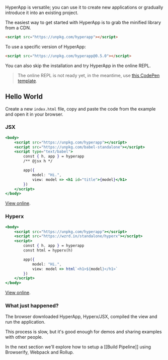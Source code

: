 HyperApp is versatile; you can use it to create new applications or gradually introduce it into an existing project.

The easiest way to get started with HyperApp is to grab the minified library from a CDN.

```html
<script src="https://unpkg.com/hyperapp"></script>
```

To use a specific version of HyperApp:

```html
<script src="https://unpkg.com/hyperapp@0.5.0"></script>
```

You can also skip the installation and try HyperApp in the online REPL.

> The online REPL is not ready yet, in the meantime, use [this CodePen template](https://codepen.io/jbucaran/pen/Qdwpxy).

## Hello World

Create a new `index.html` file, copy and paste the code from the example and open it in your browser.

### JSX

```jsx
<body>
    <script src="https://unpkg.com/hyperapp"></script>
    <script src="https://unpkg.com/babel-standalone"></script>
    <script type="text/babel">
        const { h, app } = hyperapp
        /** @jsx h */

        app({
            model: "Hi.",
            view: model => <h1 id="title">{model}</h1>
        })
    </script>
</body>
```

[View online](https://rawgit.com/jbucaran/290fcba656dab0275ba86e3f6f9cc969/raw/7cb90ea423b17d7d0625bacad95d22ed0ce70158/index.html).

### Hyperx

```jsx
<body>
    <script src="https://unpkg.com/hyperapp"></script>
    <script src="https://wzrd.in/standalone/hyperx"></script>
    <script>
        const { h, app } = hyperapp
        const html = hyperx(h)

        app({
            model: "Hi.",
            view: model => html`<h1>${model}</h1>`
        })
    </script>
</body>
```
[View online](https://rawgit.com/jbucaran/5cfa8c98464fe0b5a48edbae6b332b27/raw/fd27e1cb48d44e2c96714914b4ae05b70f10e33d/index.html).

### What just happened?

The browser downloaded HyperApp, Hyperx/JSX, compiled the view and run the application.

This process is slow, but it's good enough for demos and sharing examples with other people.

In the next section we'll explore how to setup a [[Build Pipeline]] using Browserify, Webpack and Rollup.
